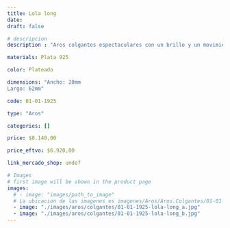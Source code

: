 ```yaml
---
title: Lola long
date: 
draft: false

# descripcion
description : "Aros colgantes espectaculares con un brillo y un movimiento divino."

materials: Plata 925

color: Plateado

dimensions: "Ancho: 20mm 
Largo: 62mm"

code: 01-01-1925

type: "Aros"

categories: []

price: $8.140,00

price_eftvo: $6.920,00

link_mercado_shop: undef

# Images
# first image will be shown in the product page
images:
  # - image: "images/path_to_image"
  # La ubicacion de las imagenes es imagenes/Aros/Aros.Colgantes/01-01-1925-lola-long
  - image: "./images/aros/colgantes/01-01-1925-lola-long_a.jpg"
  - image: "./images/aros/colgantes/01-01-1925-lola-long_b.jpg"
---
```

